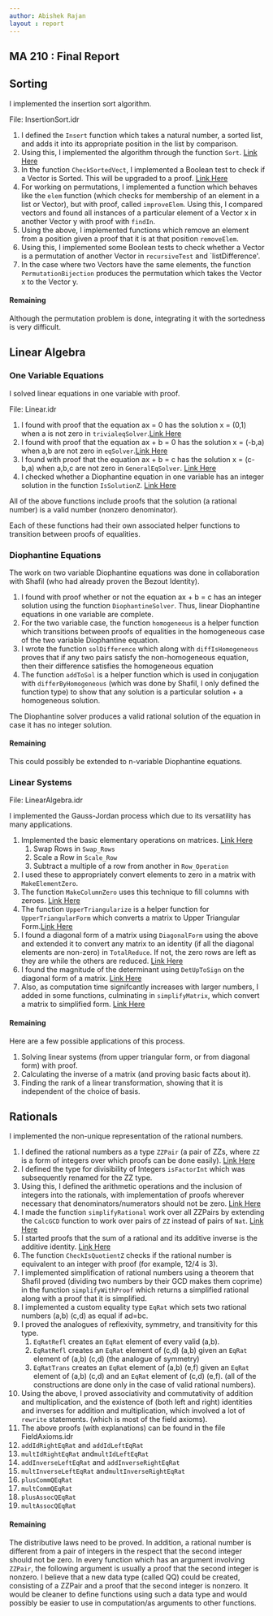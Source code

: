 ```yaml
---
author: Abishek Rajan
layout : report
---
```


## MA 210 : Final Report

## Sorting

I implemented the insertion sort algorithm.

File: InsertionSort.idr

1. I defined the `Insert` function which takes a natural number, a sorted list, and adds it into its appropriate position in the list by comparison. 
2. Using this, I implemented the algorithm through the function `Sort`. [Link Here](https://github.com/siddhartha-gadgil/LTS2019/commit/e23e7f5b2d4df83ab81539da2efc5648da11c130)
3. In the function `CheckSortedVect`, I implemented a Boolean test to check if a Vector is Sorted. This will be upgraded to a proof. [Link Here](https://github.com/siddhartha-gadgil/LTS2019/commit/af78ca7a21e563d6e5c1568818fa6bd53ce08254)
4. For working on permutations, I implemented a function which behaves like the `elem` function (which checks for membership of an element in a list or Vector), but with proof, called `improveElem`. Using this, I compared vectors and found all instances of a particular element of a Vector x in another Vector y with proof with `findIn`.
5. Using the above, I implemented functions which remove an element from a position given a proof that it is at that position `removeElem`.
6. Using this, I implemented some Boolean tests to check whether a Vector is a permutation of another Vector in `recursiveTest` and `listDifference'.
7. In the case where two Vectors have the same elements, the function `PermutationBijection` produces the permutation which takes the Vector x to the Vector y.

#### Remaining

Although the permutation problem is done, integrating it with the sortedness is very difficult.

## Linear Algebra

### One Variable Equations

I solved linear equations in one variable with proof.

File: Linear.idr

1. I found with proof that the equation ax = 0 has the solution x = (0,1) when a is not zero in `trivialeqSolver`.[Link Here](https://github.com/siddhartha-gadgil/LTS2019/commit/1f7cab801381a1f2b7e5c14c712d0893bc62effa)
2. I found with proof that the equation ax + b = 0 has the solution x = (-b,a) when a,b are not zero in `eqSolver`.[Link Here](https://github.com/siddhartha-gadgil/LTS2019/commit/0d2a515ea420abcfa9b0eb8a91b901d32db2dc01)
3. I found with proof that the equation ax + b = c has the solution x = (c-b,a) when a,b,c are not zero in `GeneralEqSolver`.
[Link Here](https://github.com/siddhartha-gadgil/LTS2019/commit/55fe7ea3e76e97f6fa4a7de852fec0ba9f3c93e2)
4. I checked whether a Diophantine equation in one variable has an integer solution in the function `IsSolutionZ`. [Link Here](https://github.com/siddhartha-gadgil/LTS2019/commit/393a0a25a43db9975a6db7bc5fe39583a3f8cf7e)

All of the above functions include proofs that the solution (a rational number) is a valid number (nonzero denominator).

Each of these functions had their own associated helper functions to transition between proofs of equalities.

### Diophantine Equations

The work on two variable Diophantine equations was done in collaboration with Shafil (who had already proven the Bezout Identity).

1. I found with proof whether or not the equation ax + b = c has an integer solution using the function `DiophantineSolver`. Thus, linear Diophantine equations in one variable are complete.
2. For the two variable case, the function `homogeneous` is a helper function which transitions between proofs of equalities in the homogeneous case of the two variable Diophantine equation.
3. I wrote the function `solDifference` which along with `diffIsHomogeneous` proves that if any two pairs satisfy the non-homogeneous equation, then their difference satisfies the homogeneous equation
4. The function `addToSol` is a helper function which is used in conjugation with `differByHomogeneous` (which was done by Shafil, I only defined the function type) to show that any solution is a particular solution + a homogeneous solution.

The Diophantine solver produces a valid rational solution of the equation in case it has no integer solution.

#### Remaining

This could possibly be extended to n-variable Diophantine equations.

### Linear Systems

File: LinearAlgebra.idr

I implemented the Gauss-Jordan process which due to its versatility has many applications.

1. Implemented the basic elementary operations on matrices. [Link Here](https://github.com/siddhartha-gadgil/LTS2019/commit/7a12fcc8932277255b89ad5143c43e0d5c01b7cc)
   1. Swap Rows in `Swap_Rows`
   2. Scale a Row in `Scale_Row`
   3. Subtract a multiple of a row from another in `Row_Operation`
2. I used these to appropriately convert elements to zero in a matrix with `MakeElementZero`. 
3. The function `MakeColumnZero` uses this technique to fill columns with zeroes. [Link Here](https://github.com/siddhartha-gadgil/LTS2019/commit/1adc1e651b7b7f3d0f58505793e06ec13e93ae50)
4. The function `UpperTriangularize` is a helper function for `UpperTriangularForm` which converts a matrix to Upper Triangular Form.[Link Here](https://github.com/siddhartha-gadgil/LTS2019/commit/a2a2b35f5907291b1aeecccc7f752f20cf9c84fe)
5. I found a diagonal form of a matrix using `DiagonalForm` using the above and extended it to convert any matrix to an identity (if all the diagonal elements are non-zero) in `TotalReduce`. If not, the zero rows are left as they are while the others are reduced. [Link Here](https://github.com/siddhartha-gadgil/LTS2019/commit/a302e8f2a1708d4dad8b5b515a9bb4435fdd86c1)
6. I found the magnitude of the determinant using `DetUpToSign` on the diagonal form of a matrix. [Link Here](https://github.com/siddhartha-gadgil/LTS2019/commit/650094ed4a5784dc8220081b785741d35da06788)
7. Also, as computation time signifcantly increases with larger numbers, I added in some functions, culminating in `simplifyMatrix`, which convert a matrix to simplified form. [Link Here](https://github.com/siddhartha-gadgil/LTS2019/commit/abd348d60ffca6de7adc9b87ceebb493d21aa375)

#### Remaining

Here are a few possible applications of this process.

1. Solving linear systems (from upper triangular form, or from diagonal form) with proof.
2. Calculating the inverse of a matrix (and proving basic facts about it).
3. Finding the rank of a linear transformation, showing that it is independent of the choice of basis.

## Rationals

I implemented the non-unique representation of the rational numbers.

1. I defined the rational numbers as a type `ZZPair` (a pair of ZZs, where `ZZ` is a form of integers over which proofs can be done easily). [Link Here](https://github.com/siddhartha-gadgil/LTS2019/commit/4c261057f0b6b9edf38883015d19137bb9855465)
2. I defined the type for divisibility of Integers `isFactorInt` which was subsequently renamed for the ZZ type.
3. Using this, I defined the arithmetic operations and the inclusion of integers into the rationals, with implementation of proofs wherever necessary that denominators/numerators should not be zero. [Link Here](https://github.com/siddhartha-gadgil/LTS2019/commit/080fd5d0065efffb0afb79720220d35fd9b757c7)
4. I made the function `simplifyRational` work over all ZZPairs by extending the `CalcGCD` function to work over pairs of `ZZ` instead of pairs of `Nat`. [Link Here](https://github.com/siddhartha-gadgil/LTS2019/commit/429fd11b09106392452f09a37a97eb25e7ecf189)
5. I started proofs that the sum of a rational and its additive inverse is the additive identity. [Link Here](https://github.com/siddhartha-gadgil/LTS2019/commit/ac3ee364e84b3aa82fb602c401499e42bfc8cc0f)
6. The function `CheckIsQuotientZ` checks if the rational number is equivalent to an integer with proof (for example, 12/4 is 3).
7. I implemented simplification of rational numbers using a theorem that Shafil proved (dividing two numbers by their GCD makes them coprime) in the function `simplifyWithProof` which returns a simplified rational along with a proof that it is simplified.
8. I implemented a custom equality type `EqRat` which sets two rational numbers (a,b) (c,d) as equal if ad=bc.
9. I proved the analogues of reflexivity, symmetry, and transitivity for this type.
   1. `EqRatRefl` creates an `EqRat` element of every valid (a,b).
   2. `EqRatRefl` creates an `EqRat` element of (c,d) (a,b) given an `EqRat` element of (a,b) (c,d) (the analogue of symmetry)
   3. `EqRatTrans` creates an `EqRat` element of (a,b) (e,f) given an `EqRat` element of (a,b) (c,d) and an `EqRat` element of (c,d) (e,f). (all of the constructions are done only in the case of valid rational numbers).
10. Using the above, I proved associativity and commutativity of addition and multiplication, and the existence of (both left and right) identities and inverses for addition and multiplication, which involved a lot of `rewrite` statements. (which is most of the field axioms).
11. The above proofs (with explanations) can be found in the file FieldAxioms.idr
   1. `addIdRightEqRat` and `addIdLeftEqRat`
   2. `multIdRightEqRat` and`multIdLeftEqRat`
   3. `addInverseLeftEqRat` and `addInverseRightEqRat`
   4. `multInverseLeftEqRat` and`multInverseRightEqRat`
   5. `plusCommQEqRat`
   6. `multCommQEqRat`
   7. `plusAssocQEqRat`
   8. `multAssocQEqRat`
   
   
#### Remaining

The distributive laws need to be proved. In addition, a rational number is different from a pair of integers in the respect that the second integer should not be zero. In every function which has an argument involving `ZZPair`, the following argument is usually a proof that the second integer is nonzero. I believe that a new data type (called QQ) could be created, consisting of a ZZPair and a proof that the second integer is nonzero. It would be cleaner to define functions using such a data type and would possibly be easier to use in computation/as arguments to other functions. 
